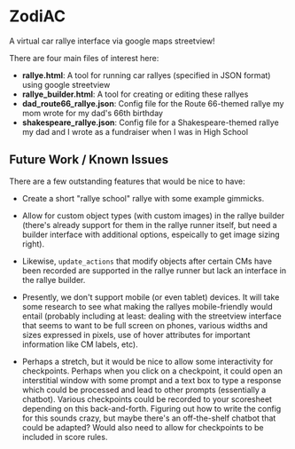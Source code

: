 # ZodiAC
A virtual car rallye interface via google maps streetview!

There are four main files of interest here:
- **rallye.html**: A tool for running car rallyes (specified in JSON format) using google streetview
- **rallye_builder.html**: A tool for creating or editing these rallyes
- **dad_route66_rallye.json**: Config file for the Route 66-themed rallye my mom wrote for my dad's 66th birthday
- **shakespeare_rallye.json**: Config file for a Shakespeare-themed rallye my dad and I wrote as a fundraiser when I was in High School

## Future Work / Known Issues
There are a few outstanding features that would be nice to have:

- Create a short "rallye school" rallye with some example gimmicks.

- Allow for custom object types (with custom images) in the rallye builder (there's already support for them in the rallye runner itself, but need a builder interface with additional options, espeically to get image sizing right).

- Likewise, `update_actions` that modify objects after certain CMs have been recorded are supported in the rallye runner but lack an interface in the rallye builder.

- Presently, we don't support mobile (or even tablet) devices. It will take some research to see what making the rallyes mobile-friendly would entail (probably including at least: dealing with the streetview interface that seems to want to be full screen on phones, various widths and sizes expressed in pixels, use of hover attributes for important information like CM labels, etc).

- Perhaps a stretch, but it would be nice to allow some interactivity for checkpoints. Perhaps when you click on a checkpoint, it could open an interstitial window with some prompt and a text box to type a response which could be processed and lead to other prompts (essentially a chatbot). Various checkpoints could be recorded to your scoresheet depending on this back-and-forth. Figuring out how to write the config for this sounds crazy, but maybe there's an off-the-shelf chatbot that could be adapted? Would also need to allow for checkpoints to be included in score rules.
